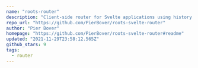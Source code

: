 ```yaml
---
name: "roots-router"
description: "Client-side router for Svelte applications using history API."
repo_url: "https://github.com/PierBover/roots-svelte-router"
author: "Pier Bover"
homepage: "https://github.com/PierBover/roots-svelte-router#readme"
updated: "2021-11-29T23:58:12.565Z"
github_stars: 9
tags: 
  - router
---
```

